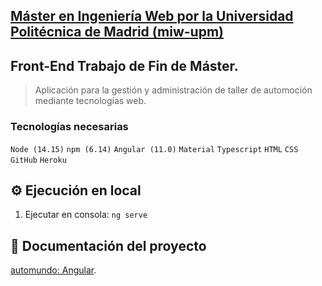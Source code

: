 ## [Máster en Ingeniería Web por la Universidad Politécnica de Madrid (miw-upm)](http://miw.etsisi.upm.es)
## Front-End Trabajo de Fin de Máster.
> Aplicación para la gestión y administración de taller de automoción mediante tecnologías web.

### Tecnologías necesarias
`Node (14.15)`  `npm (6.14)` `Angular (11.0)` `Material`  `Typescript` `HTML` `CSS` `GitHub` `Heroku`

## :gear: Ejecución en local
1. Ejecutar en consola: `ng serve`

## :book: Documentación del proyecto
[automundo: Angular](https://github.com/miw-upm/automundo#front-end-angular).
